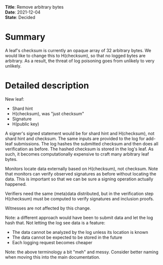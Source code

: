 **Title**: Remove arbitrary bytes </br>
**Date**: 2021-12-04 </br>
**State**: Decided </br>

# Summary
A leaf's checksum is currently an opaque array of 32 arbitrary bytes.  We would
like to change this to H(checksum), so that no logged bytes are arbitrary.  As a
result, the threat of log poisoning goes from unlikely to very unlikely.

# Detailed description
New leaf:
- Shard hint
- H(checksum), was "just checksum"
- Signature
- H(public key)

A signer's signed statement would be for shard hint and H(checksum), not shard
hint and checksum.  The same inputs are provided to the log for add-leaf
submissions.  The log hashes the submitted checksum and then does all
verification as before.  The hashed checksum is stored in the log's leaf.  As
such, it becomes computationally expensive to craft many arbitrary leaf bytes.

Monitors locate data externally based on H(checksum), not checksum.  Note that
monitors can verify observed signatures as before without locating the data.
This is important so that we can be sure a signing operation actually happened.

Verifiers need the same (meta)data distributed, but in the verification step
H(checksum) must be computed to verify signatures and inclusion proofs.

Witnesses are not affected by this change.

Note: a different approach would have been to submit data and let the log hash
that.  Not letting the log see data is a feature:
- The data cannot be analyzed by the log unless its location is known
- The data cannot be expected to be stored in the future
- Each logging request becomes cheaper

Note: the above terminology a bit "meh" and messy.  Consider better naming when
moving this into the main documentation.
